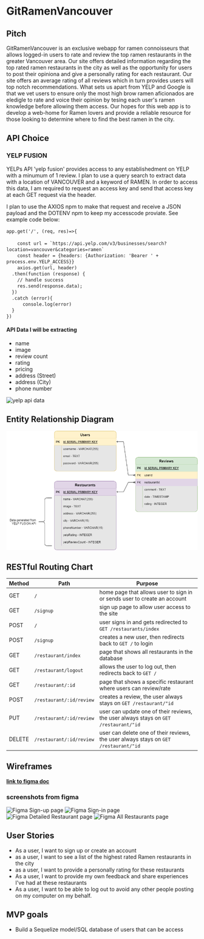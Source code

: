# GitRamenVancouver

## Pitch
GitRamenVancouver is an exclusive webapp for ramen connoisseurs that allows logged-in users to rate and review the top ramen restaurants in the greater Vancouver area. Our site offers detailed information regarding the top rated ramen restaurants in the city as well as the opportunity for users to post their opiniona and give a personally rating for each restaurant. Our site offers an average rating of all reviews which in turn provides users will top notch recommendations. What sets us apart from YELP and Google is that we vet users to ensure only the most high brow ramen aficionados are eledigle to rate and voice their opinion by tesing each user's ramen knowledge before allowing them access.
Our hopes for this web app is to develop a web-home for Ramen lovers and provide a reliable resource for those looking to determine where to find the best ramen in the city.


## API Choice

### YELP FUSION
YELPs API 'yelp fusion' provides access to any establishedment on YELP with a minumum of 1 review. I plan to use a query search to extract data with a location of VANCOUVER and a keyword of RAMEN. 
In order to access this data, I am required to request an access key and send that access key at each GET request via the header. 

I plan to use the AXIOS npm to make that request and receive a JSON payload and the DOTENV npm to keep my accesscode proviate.
See example code below: 
```
app.get('/', (req, res)=>{

    const url = `https://api.yelp.com/v3/businesses/search?location=vancouver&categories=ramen`
    const header = {headers: {Authorization: 'Bearer ' + process.env.YELP_ACCESS}}
    axios.get(url, header)
  .then(function (response) {
    // handle success
    res.send(response.data);
  })
  .catch (error){
      console.log(error)
  }
})
```

#### API Data I will be extracting

- name
- image
- review count
- rating
- pricing
- address (Street)
- address (City)
- phone number


![yelp api data](https://github.com/Jamelscott/P2-Ramen/blob/main/YELP-API-DATA.PNG?raw=true)


## Entity Relationship Diagram

![and RD](./P2-ERD.png)

## RESTful Routing Chart

| Method | Path | Purpose |
| ------ | -------------- | -------------------------------- |
| GET | `/` | home page that allows user to sign in or sends user to create an account |
| GET | `/signup` | sign up page to allow user access to the site |
| POST | `/` | user signs in and gets redirected to `GET /restaurants/index`  |
| POST | `/signup` | creates a new user, then redirects back to `GET /` to login |
| GET | `/restaurant/index` | page that shows all restaurants in the database |
| GET | `/restaurant/logout` | allows the user to log out, then redirects back to `GET /` |
| GET | `/restaurant/:id` | page that shows a specific restaurant where users can review/rate |
| POST | `/restaurant/:id/review` | creates a review, the user always stays on `GET /restaurant/"id` |
| PUT | `/restaurant/:id/review` | user can update one of their reviews, the user always stays on `GET /restaurant/"id` |
| DELETE | `/restaurant/:id/review` | user can delete one of their reviews, the user always stays on `GET /restaurant/"id` |

## Wireframes


**[link to figma doc](https://www.figma.com/file/LrwZ9c6aqCjKA996gKSi7b/jamel?node-id=0%3A1)**

### screenshots from figma



![Figma Sign-up page](https://github.com/Jamelscott/P2-Ramen/blob/main/p2-signup.PNG?raw=true)
![Figma Sign-in page](https://github.com/Jamelscott/P2-Ramen/blob/main/p2-signin.PNG?raw=true)
![Figma Detailed Restaurant page](https://github.com/Jamelscott/P2-Ramen/blob/main/p2-detailrestaurant.PNG?raw=true)
![Figma All Restaurants page](https://github.com/Jamelscott/P2-Ramen/blob/main/p2-allrestaurants.PNG?raw=true)


## User Stories

* As a user, I want to sign up or create an account
* as a user, I want to see a list of the highest rated Ramen restaurants in the city
* as a user, I want to provide a personally rating for these restaurants
* As a user, I want to provide my own feedback and share experiences I've had at these restaurants
* As a user, I want to be able to log out to avoid any other people posting on my computer on my behalf.

## MVP goals

* Build a Sequelize model/SQL database of users that can be access 


